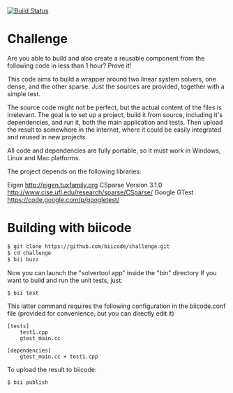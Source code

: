 [![Build Status](https://travis-ci.org/biicode/challenge.svg?branch=master)](https://travis-ci.org/biicode/challenge)

Challenge
=========

Are you able to build and also create a reusable component from the following code in less than 1 hour? Prove it!

This code aims to build a wrapper around two linear system solvers, one dense, and the other sparse. Just the sources are provided, together with a simple test.

The source code might not be perfect, but the actual content of the files is irrelevant. The goal is to set up a project, build it from source, including it's dependencies, and run it, both the main application and tests. Then upload the result to somewhere in the internet, where it could be easily integrated and reused in new projects.

All code and dependencies are fully portable, so it must work in Windows, Linux and Mac platforms.

The project depends on the following libraries:

Eigen http://eigen.tuxfamily.org
CSparse Version 3.1.0 http://www.cise.ufl.edu/research/sparse/CSparse/
Google GTest https://code.google.com/p/googletest/


Building with biicode
===========================

```bash
$ git clone https://github.com/biicode/challenge.git
$ cd challenge
$ bii buzz
```

Now you can launch the "solvertool app" inside the "bin" directory
If you want to build and run the unit tests, just:

```bash
$ bii test
```

This latter command requires the following configuration in the biicode.conf file (provided for convenience, but you can directly edit it)
```
[tests]
    test1.cpp
    gtest_main.cc

[dependencies]
    gtest_main.cc + test1.cpp
```

To upload the result to biicode:

```bash
$ bii publish
```
